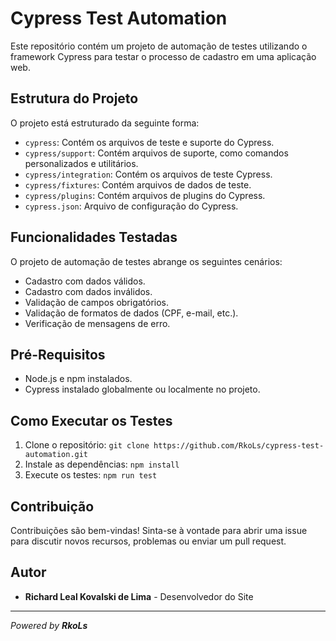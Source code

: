 # Cypress Test Automation

Este repositório contém um projeto de automação de testes utilizando o framework Cypress para testar o processo de cadastro em uma aplicação web.

## Estrutura do Projeto
O projeto está estruturado da seguinte forma:

  - `cypress`: Contém os arquivos de teste e suporte do Cypress.
  - `cypress/support`: Contém arquivos de suporte, como comandos personalizados e utilitários.
  - `cypress/integration`: Contém os arquivos de teste Cypress.
  - `cypress/fixtures`: Contém arquivos de dados de teste.
  - `cypress/plugins`: Contém arquivos de plugins do Cypress.
  - `cypress.json`: Arquivo de configuração do Cypress.

## Funcionalidades Testadas
O projeto de automação de testes abrange os seguintes cenários:

- Cadastro com dados válidos.
- Cadastro com dados inválidos.
- Validação de campos obrigatórios.
- Validação de formatos de dados (CPF, e-mail, etc.).
- Verificação de mensagens de erro.

## Pré-Requisitos
- Node.js e npm instalados.
- Cypress instalado globalmente ou localmente no projeto.

## Como Executar os Testes
1. Clone o repositório: `git clone https://github.com/RkoLs/cypress-test-automation.git`
2. Instale as dependências: `npm install`
3. Execute os testes: `npm run test`

## Contribuição
Contribuições são bem-vindas! Sinta-se à vontade para abrir uma issue para discutir novos recursos, problemas ou enviar um pull request.

## Autor

- **Richard Leal Kovalski de Lima** - Desenvolvedor do Site

---

_Powered by **_RkoLs_**_
